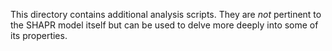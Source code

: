 This directory contains additional analysis scripts. They are *not*
pertinent to the SHAPR model itself but can be used to delve more deeply
into some of its properties.

